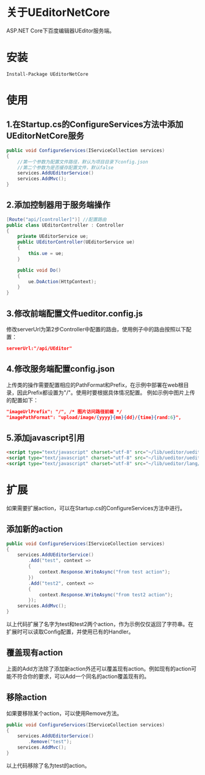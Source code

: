 # 关于UEditorNetCore
ASP.NET Core下百度编辑器UEditor服务端。

# 安装
```
Install-Package UEditorNetCore
```

# 使用
## 1.在Startup.cs的ConfigureServices方法中添加UEditorNetCore服务
``` C#
public void ConfigureServices(IServiceCollection services)
{
    //第一个参数为配置文件路径，默认为项目目录下config.json
    //第二个参数为是否缓存配置文件，默认false
    services.AddUEditorService()
    services.AddMvc();
}
```

## 2.添加控制器用于服务端操作
``` C#
[Route("api/[controller]")] //配置路由
public class UEditorController : Controller
{
    private UEditorService ue;
    public UEditorController(UEditorService ue)
    {
        this.ue = ue;
    }

    public void Do()
    {
        ue.DoAction(HttpContext);
    }
}
```

## 3.修改前端配置文件ueditor.config.js
修改serverUrl为第2步Controller中配置的路由，使用例子中的路由按照以下配置：
``` json
serverUrl:"/api/UEditor"
```

## 4.修改服务端配置config.json
上传类的操作需要配置相应的PathFormat和Prefix，在示例中部署在web根目录，因此Prefix都设置为"/"。使用时要根据具体情况配置。
例如示例中图片上传的配置如下：
``` json
"imageUrlPrefix": "/", /* 图片访问路径前缀 */
"imagePathFormat": "upload/image/{yyyy}{mm}{dd}/{time}{rand:6}", 
```

## 5.添加javascript引用
``` html
<script type="text/javascript" charset="utf-8" src="~/lib/ueditor/ueditor.config.js"></script>
<script type="text/javascript" charset="utf-8" src="~/lib/ueditor/ueditor.all.min.js"> </script>
<script type="text/javascript" charset="utf-8" src="~/lib/ueditor/lang/zh-cn/zh-cn.js"></script>
```

# 扩展
如果需要扩展action，可以在Startup.cs的ConfigureServices方法中进行。
## 添加新的action
``` C#
public void ConfigureServices(IServiceCollection services)
{
    services.AddUEditorService()
        .Add("test", context =>
        {
            context.Response.WriteAsync("from test action");
        })
        .Add("test2", context =>
        {
            context.Response.WriteAsync("from test2 action");
        });
    services.AddMvc();
}
```
以上代码扩展了名字为test和test2两个action，作为示例仅仅返回了字符串。在扩展时可以读取Config配置，并使用已有的Handler。

## 覆盖现有action
上面的Add方法除了添加新action外还可以覆盖现有action。例如现有的action可能不符合你的要求，可以Add一个同名的action覆盖现有的。

## 移除action
如果要移除某个action，可以使用Remove方法。
``` C#
public void ConfigureServices(IServiceCollection services)
{
    services.AddUEditorService()
        .Remove("test");
    services.AddMvc();
}
```
以上代码移除了名为test的action。
